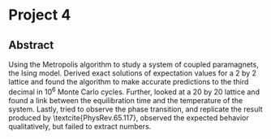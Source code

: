 # Project 4
## Abstract
  Using the Metropolis algorithm to study a system of coupled paramagnets, the Ising model. Derived exact solutions of expectation values for a 2 by 2 lattice and found the algorithm to make accurate predictions to the third decimal in $10^6$ Monte Carlo cycles. Further, looked at a 20 by 20 lattice and found a link between the equilibration time and the temperature of the system. Lastly, tried to observe the phase transition, and replicate the result produced by \textcite{PhysRev.65.117}, observed the expected behavior qualitatively, but failed to extract numbers.
